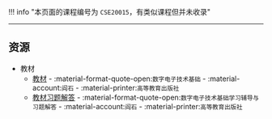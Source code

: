 !!! info "本页面的课程编号为 `CSE20015`，有类似课程但并未收录"

---

## 资源
- 教材  
    - [教材](https://api.ecylt.top/v1/lanzou_link?url=https://cqu-openlib.lanzout.com/iMOfM22qq8mh&type=down) - :material-format-quote-open:`数字电子技术基础` - :material-account:`阎石` - :material-printer:`高等教育出版社`  
    - [教材习题解答](https://api.ecylt.top/v1/lanzou_link?url=https://cqu-openlib.lanzout.com/iICta22qql6j&type=down) - :material-format-quote-open:`数字电子技术基础学习辅导与习题解答` - :material-account:`阎石` - :material-printer:`高等教育出版社`  